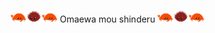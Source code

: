 <!--
**punwai/punwai** is a ✨ _special_ ✨ repository because its `README.md` (this file) appears on your GitHub profile.

Here are some ideas to get you started:

- 🔭 I’m currently working on ...
- 🌱 I’m currently learning ...
- 👯 I’m looking to collaborate on ...
- 🤔 I’m looking for help with ...
- 💬 Ask me about ...
- 📫 How to reach me: ...
- 😄 Pronouns: ...
- ⚡ Fun fact: ...
-->

<img src="./rustacean-flat-gesture.svg" width="25px"><img src="./rust-urchin.svg" width="25px"><img src="./rustacean-flat-gesture.svg" width="25px"> Omaewa mou shinderu <img src="./rustacean-flat-gesture.svg" width="25px"><img src="./rust-urchin.svg" width="25px"><img src="./rustacean-flat-gesture.svg" width="25px">

